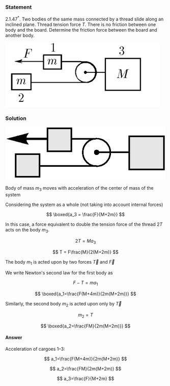 ###  Statement

$2.1.47^*.$ Two bodies of the same mass connected by a thread slide along an inclined plane. Thread tension force $T$. There is no friction between one body and the board. Determine the friction force between the board and another body.

![ For problem $2.1.47^*$ |484x202, 39%](../../img/2.1.47/statement.png)

### Solution

![ System of connected bodies |504x167, 42%](../../img/2.1.47/newton05.png)

Body of mass $m_3$ moves with acceleration of the center of mass of the system

Considering the system as a whole (not taking into account internal forces)

$$
\boxed{a_3 = \frac{F}{M+2m}}
$$

In this case, a force equivalent to double the tension force of the thread $2T$ acts on the body $m_3$.

$$
2T = M a_3
$$

$$
T = F\frac{M}{2(M+2m)}
$$

The body $m_1$ is acted upon by two forces $\vec{T}$ and $\vec{F}$

We write Newton's second law for the first body as

$$
F-T = ma_1
$$

$$
\boxed{a_1=\frac{F(M+4m)}{2m(M+2m)}}
$$

Similarly, the second body $m_2$ is acted upon only by $\vec{T}$

$$
m_2 = T
$$

$$
\boxed{a_2=\frac{FM}{2m(M+2m)}}
$$

#### Answer

Acceleration of cargoes 1–3:

$$
a_1=\frac{F(M+4m)}{2m(M+2m)}
$$

$$
a_2=\frac{FM}{2m(M+2m)}
$$

$$
a_3=\frac{F}{M+2m}
$$